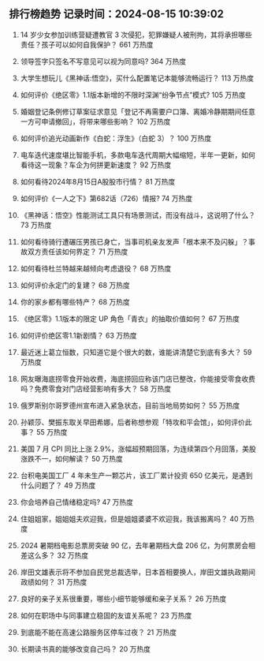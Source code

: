 
## 排行榜趋势 记录时间：2024-08-15 10:39:02
  
  1. 14 岁少女参加训练营疑遭教官 3 次侵犯，犯罪嫌疑人被刑拘，其将承担哪些责任？孩子可以如何自我保护？ 661 万热度
    
  2. 领导签字只签名不写意见可以视为同意吗? 364 万热度
    
  3. 大学生想玩儿《黑神话:悟空》，买什么配置笔记本能够流畅运行？ 113 万热度
    
  4. 如何评价《绝区零》1.1版本新增的不限时深渊“纷争节点”模式? 105 万热度
    
  5. 婚姻登记条例修订草案征求意见「登记不再需要户口簿、离婚冷静期期间任意一方可申请撤回」，将带来哪些影响？ 102 万热度
    
  6. 如何评价追光动画新作《白蛇：浮生》（白蛇 3）？ 100 万热度
    
  7. 电车迭代速度堪比智能手机，多款电车迭代周期大幅缩短，半年一更新，如何看待这一现象？车企为何拼更新速度？ 92 万热度
    
  8. 如何看待2024年8月15日A股股市行情？ 81 万热度
    
  9. 如何评价《一人之下》第682话（726）情报? 74 万热度
    
  10. 《黑神话：悟空》性能测试工具只有场景测试，而没有战斗，这说明了什么？ 73 万热度
    
  11. 如何看待骑行遭碾压男孩已身亡，当事司机亲友发声「根本来不及闪躲」？事故双方责任该如何界定？ 71 万热度
    
  12. 如何看待杜兰特越来越倾向考虑退役？ 68 万热度
    
  13. 如何评价永定门的复建？ 68 万热度
    
  14. 你的家乡都有哪些特产？ 68 万热度
    
  15. 《绝区零》1.1版本的限定 UP 角色「青衣」的抽取价值如何？ 67 万热度
    
  16. 如何评价绝区零1.1新剧情？ 63 万热度
    
  17. 最近迷上葛立恒数，只知道它是个很大的数，谁能讲清楚它到底有多大？ 59 万热度
    
  18. 网友曝海底捞零食开始收费，海底捞回应称该门店已整改，你能接受零食收费吗？免费零食对门店经营影响有多大？ 58 万热度
    
  19. 俄罗斯别尔哥罗德州宣布进入紧急状态，目前当地局势如何？ 55 万热度
    
  20. 孙颖莎、樊振东取关早田希娜，后者称想参观「特攻和平会馆」，如何评价此事？ 55 万热度
    
  21. 美国 7 月 CPI 同比上涨 2.9%，涨幅超预期回落，为连续第四个月回落，美股涨跌不一，如何解读？ 50 万热度
    
  22. 台积电美国工厂 4 年未生产一颗芯片，该工厂累计投资 650 亿美元，是遇到什么问题了？ 49 万热度
    
  23. 你会培养自己情绪稳定吗? 47 万热度
    
  24. 住姐姐家，姐姐姐夫欢迎我，但是姐姐婆婆不欢迎我，我该搬离吗？ 40 万热度
    
  25. 2024 暑期档电影总票房突破 90 亿，去年暑期档大盘 206 亿，为何票房会相差这么多？ 32 万热度
    
  26. 岸田文雄表示将不参加自民党总裁选举，日本首相要换人，岸田文雄执政期间政绩如何？ 31 万热度
    
  27. 良好的亲子关系很重要，哪些小细节能够缓和亲子关系？ 26 万热度
    
  28. 如何在职场中与同事建立稳固的友谊关系呢？ 23 万热度
    
  29. 到底能不能在高速公路服务区停车过夜？ 21 万热度
    
  30. 长期读书真的能够改变自己吗？ 20 万热度
    